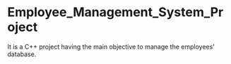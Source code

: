 # Employee_Management_System_Project
It is a C++ project having the main objective to manage the employees' database.
